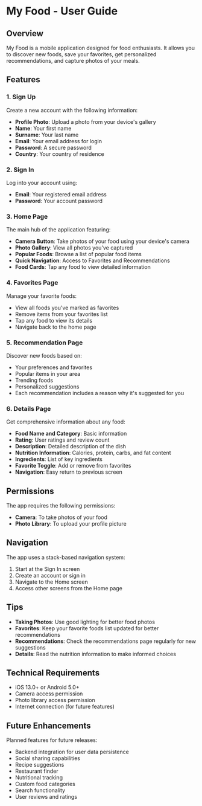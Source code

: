 # My Food - User Guide

## Overview

My Food is a mobile application designed for food enthusiasts. It allows you to discover new foods, save your favorites, get personalized recommendations, and capture photos of your meals.

## Features

### 1. Sign Up
Create a new account with the following information:
- **Profile Photo**: Upload a photo from your device's gallery
- **Name**: Your first name
- **Surname**: Your last name
- **Email**: Your email address for login
- **Password**: A secure password
- **Country**: Your country of residence

### 2. Sign In
Log into your account using:
- **Email**: Your registered email address
- **Password**: Your account password

### 3. Home Page
The main hub of the application featuring:
- **Camera Button**: Take photos of your food using your device's camera
- **Photo Gallery**: View all photos you've captured
- **Popular Foods**: Browse a list of popular food items
- **Quick Navigation**: Access to Favorites and Recommendations
- **Food Cards**: Tap any food to view detailed information

### 4. Favorites Page
Manage your favorite foods:
- View all foods you've marked as favorites
- Remove items from your favorites list
- Tap any food to view its details
- Navigate back to the home page

### 5. Recommendation Page
Discover new foods based on:
- Your preferences and favorites
- Popular items in your area
- Trending foods
- Personalized suggestions
- Each recommendation includes a reason why it's suggested for you

### 6. Details Page
Get comprehensive information about any food:
- **Food Name and Category**: Basic information
- **Rating**: User ratings and review count
- **Description**: Detailed description of the dish
- **Nutrition Information**: Calories, protein, carbs, and fat content
- **Ingredients**: List of key ingredients
- **Favorite Toggle**: Add or remove from favorites
- **Navigation**: Easy return to previous screen

## Permissions

The app requires the following permissions:
- **Camera**: To take photos of your food
- **Photo Library**: To upload your profile picture

## Navigation

The app uses a stack-based navigation system:
1. Start at the Sign In screen
2. Create an account or sign in
3. Navigate to the Home screen
4. Access other screens from the Home page

## Tips

- **Taking Photos**: Use good lighting for better food photos
- **Favorites**: Keep your favorite foods list updated for better recommendations
- **Recommendations**: Check the recommendations page regularly for new suggestions
- **Details**: Read the nutrition information to make informed choices

## Technical Requirements

- iOS 13.0+ or Android 5.0+
- Camera access permission
- Photo library access permission
- Internet connection (for future features)

## Future Enhancements

Planned features for future releases:
- Backend integration for user data persistence
- Social sharing capabilities
- Recipe suggestions
- Restaurant finder
- Nutritional tracking
- Custom food categories
- Search functionality
- User reviews and ratings
